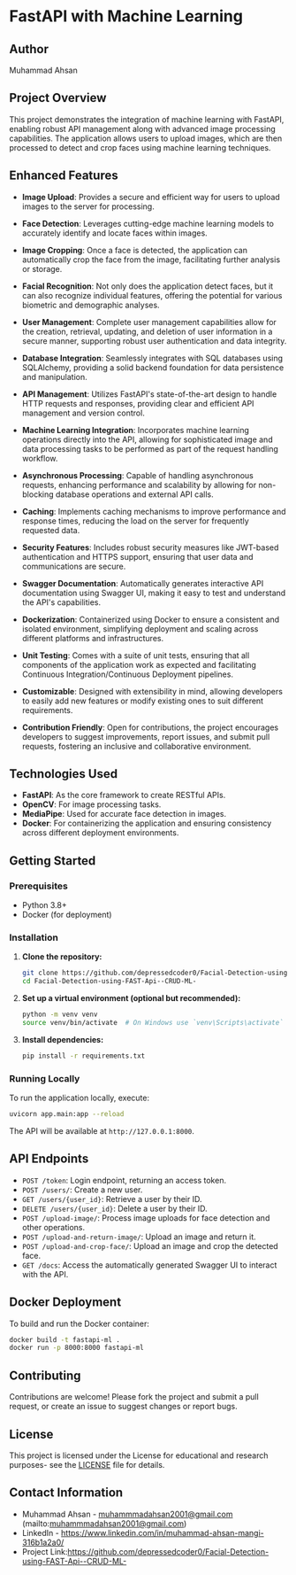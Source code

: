 
# FastAPI with Machine Learning

## Author
Muhammad Ahsan

## Project Overview
This project demonstrates the integration of machine learning with FastAPI, enabling robust API management along with advanced image processing capabilities. The application allows users to upload images, which are then processed to detect and crop faces using machine learning techniques.

## Enhanced Features

- **Image Upload**: Provides a secure and efficient way for users to upload images to the server for processing.

- **Face Detection**: Leverages cutting-edge machine learning models to accurately identify and locate faces within images.

- **Image Cropping**: Once a face is detected, the application can automatically crop the face from the image, facilitating further analysis or storage.

- **Facial Recognition**: Not only does the application detect faces, but it can also recognize individual features, offering the potential for various biometric and demographic analyses.

- **User Management**: Complete user management capabilities allow for the creation, retrieval, updating, and deletion of user information in a secure manner, supporting robust user authentication and data integrity.

- **Database Integration**: Seamlessly integrates with SQL databases using SQLAlchemy, providing a solid backend foundation for data persistence and manipulation.

- **API Management**: Utilizes FastAPI's state-of-the-art design to handle HTTP requests and responses, providing clear and efficient API management and version control.

- **Machine Learning Integration**: Incorporates machine learning operations directly into the API, allowing for sophisticated image and data processing tasks to be performed as part of the request handling workflow.

- **Asynchronous Processing**: Capable of handling asynchronous requests, enhancing performance and scalability by allowing for non-blocking database operations and external API calls.

- **Caching**: Implements caching mechanisms to improve performance and response times, reducing the load on the server for frequently requested data.

- **Security Features**: Includes robust security measures like JWT-based authentication and HTTPS support, ensuring that user data and communications are secure.

- **Swagger Documentation**: Automatically generates interactive API documentation using Swagger UI, making it easy to test and understand the API's capabilities.

- **Dockerization**: Containerized using Docker to ensure a consistent and isolated environment, simplifying deployment and scaling across different platforms and infrastructures.

- **Unit Testing**: Comes with a suite of unit tests, ensuring that all components of the application work as expected and facilitating Continuous Integration/Continuous Deployment pipelines.

- **Customizable**: Designed with extensibility in mind, allowing developers to easily add new features or modify existing ones to suit different requirements.

- **Contribution Friendly**: Open for contributions, the project encourages developers to suggest improvements, report issues, and submit pull requests, fostering an inclusive and collaborative environment.


## Technologies Used
- **FastAPI**: As the core framework to create RESTful APIs.
- **OpenCV**: For image processing tasks.
- **MediaPipe**: Used for accurate face detection in images.
- **Docker**: For containerizing the application and ensuring consistency across different deployment environments.

## Getting Started

### Prerequisites
- Python 3.8+
- Docker (for deployment)

### Installation
1. **Clone the repository:**
   ```bash
   git clone https://github.com/depressedcoder0/Facial-Detection-using-FAST-Api--CRUD-ML-.git
   cd Facial-Detection-using-FAST-Api--CRUD-ML-

2. **Set up a virtual environment (optional but recommended):**
   ```bash
   python -m venv venv
   source venv/bin/activate  # On Windows use `venv\Scripts\activate`
   ```

3. **Install dependencies:**
   ```bash
   pip install -r requirements.txt
   ```

### Running Locally
To run the application locally, execute:
```bash
uvicorn app.main:app --reload
```
The API will be available at `http://127.0.0.1:8000`.

## API Endpoints
- `POST /token`: Login endpoint, returning an access token.
- `POST /users/`: Create a new user.
- `GET /users/{user_id}`: Retrieve a user by their ID.
- `DELETE /users/{user_id}`: Delete a user by their ID.
- `POST /upload-image/`: Process image uploads for face detection and other operations.
- `POST /upload-and-return-image/`: Upload an image and return it.
- `POST /upload-and-crop-face/`: Upload an image and crop the detected face.
- `GET /docs`: Access the automatically generated Swagger UI to interact with the API.


## Docker Deployment
To build and run the Docker container:
```bash
docker build -t fastapi-ml .
docker run -p 8000:8000 fastapi-ml
```

## Contributing
Contributions are welcome! Please fork the project and submit a pull request, or create an issue to suggest changes or report bugs.

## License
This project is licensed under the License for educational and research purposes- see the [LICENSE](LICENSE) file for details.

## Contact Information
- Muhammad Ahsan - muhammmadahsan2001@gmail.com (mailto:muhammmadahsan2001@gmail.com)
- LinkedIn - https://www.linkedin.com/in/muhammad-ahsan-mangi-316b1a2a0/
- Project Link:https://github.com/depressedcoder0/Facial-Detection-using-FAST-Api--CRUD-ML-
